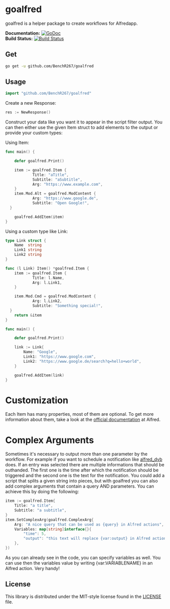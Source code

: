 # goalfred #

goalfred is a helper package to create workflows for Alfredapp.

**Documentation:** [![GoDoc](https://godoc.org/github.com/BenchR267/goalfred?status.svg)](https://godoc.org/github.com/BenchR267/goalfred)  
**Build Status:** [![Build Status](https://travis-ci.org/BenchR267/goalfred.svg?branch=master)](https://travis-ci.org/BenchR267/goalfred)  

## Get ##

```bash
go get -u github.com/BenchR267/goalfred
```

## Usage ##

```go
import "github.com/BenchR267/goalfred"
```

Create a new Response:

```go
res := NewResponse()
```

Construct your data like you want it to appear in the script filter output.
You can then either use the given Item struct to add elements to the output or provide your custom types:

Using Item:
```go
func main() {

	defer goalfred.Print()

	item := goalfred.Item {
			Title: "aTitle",
			Subtitle: "aSubtitle",
			Arg: "https://www.example.com",
	}
	item.Mod.Alt = goalfred.ModContent {
			Arg: "https://www.google.de",
			Subtitle: "Open Google!",
  }

	goalfred.AddItem(item)
}
```

Using a custom type like Link:
```go
type Link struct {
	Name  string
	Link1 string
	Link2 string
}

func (l Link) Item() *goalfred.Item {
	item := goalfred.Item {
			Title: l.Name,
			Arg: l.Link1,
	}

	item.Mod.Cmd = goalfred.ModContent {
			Arg: l.Link2,
			Subtitle: "Something special!",
  }
	return &item
}

func main() {

	defer goalfred.Print()

	link := Link{
		Name: "Google",
		Link1: "https://www.google.com",
		Link2: "https://www.google.de/search?q=hello+world",
	}

	goalfred.AddItem(link)
}
```

# Customization

Each Item has many properties, most of them are optional. To get more information about them, take a look at the [official documentation](https://www.alfredapp.com/help/workflows/inputs/script-filter/json/) at Alfred.

# Complex Arguments

Sometimes it's necessary to output more than one parameter by the workflow. For example if you want to schedule a notification like [alfred_dvb](https://github.com/kiliankoe/alfred_dvb) does. If an entry was selected there are multiple informations that should be outhanded. The first one is the time after which the notification should be triggered and the second one is the text for the notification. You could add a script that splits a given string into pieces, but with goalfred you can also add complex arguments that contain a query AND parameters.
You can achieve this by doing the following:

```Go
item := goalfred.Item{
	Title: "a title",
	Subtitle: "a subtitle",
}
item.SetComplexArg(goalfred.ComplexArg{
	Arg: "A nice query that can be used as {query} in Alfred actions",
	Variables: map[string]interface{}{
		"time": 5,
		"output": "this text will replace {var:output} in Alfred actions!",
	},
})
```

As you can already see in the code, you can specify variables as well. You can use then the variables value by writing {var:VARIABLENAME} in an Alfred action. Very handy!

## License ##

This library is distributed under the MIT-style license found in the [LICENSE](./LICENSE)
file.
